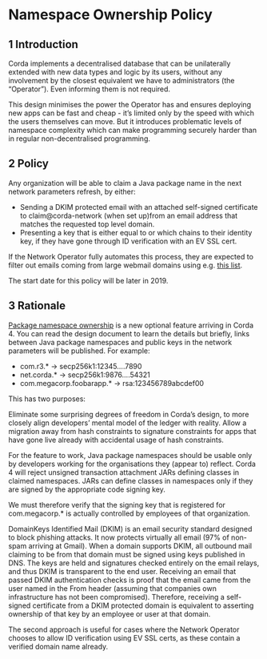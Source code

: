 # Namespace Ownership Policy

## 1 Introduction

Corda implements a decentralised database that can be unilaterally extended with new data types and logic by its users, 
without any involvement by the closest equivalent we have to administrators (the “Operator”). 
Even informing them is not required.

This design minimises the power the Operator has and ensures deploying new apps can be fast and cheap - it’s limited 
only by the speed with which the users themselves can move. But it introduces problematic levels of namespace 
complexity which can make programming securely harder than in regular non-decentralised programming.

## 2 Policy

Any organization will be able to claim a Java package name in the next network parameters refresh, by either:
 
* Sending a DKIM protected email with an attached self-signed certificate to claim@corda-network (when set up)from an 
email address that matches the requested top level domain.
* Presenting a key that is either equal to or which chains to their identity key, if they have gone through ID 
verification with an EV SSL cert.
 
If the Network Operator fully automates this process, they are expected to filter out emails coming from large 
webmail domains using e.g. [this list](https://webmail.wiki/list-of-webmail-domains/).
 
The start date for this policy will be later in 2019.

## 3 Rationale

[Package namespace ownership](https://docs.corda.net/head/design/data-model-upgrades/package-namespace-ownership.html) 
is a new optional feature arriving in Corda 4. You can read the design document to learn 
the details but briefly, links between Java package namespaces and public keys in the 
network parameters will be published. For example:
 
* com.r3.* -> secp256k1:12345….7890
* net.corda.* -> secp256k1:9876….54321
* com.megacorp.foobarapp.* -> rsa:123456789abcdef00

This has two purposes:
 
Eliminate some surprising degrees of freedom in Corda’s design, to more closely align developers’ mental model of the 
ledger with reality.
Allow a migration away from hash constraints to signature constraints for apps that have gone live already with 
accidental usage of hash constraints.
 
For the feature to work, Java package namespaces should be usable only by developers working for the organisations they 
(appear to) reflect. Corda 4 will reject unsigned transaction attachment JARs defining classes in claimed namespaces. 
JARs can define classes in namespaces only if they are signed by the appropriate code signing key.
 
We must therefore verify that the signing key that is registered for com.megacorp.* is actually controlled by employees 
of that organization.
 
DomainKeys Identified Mail (DKIM) is an email security standard designed to block phishing attacks. It now protects 
virtually all email (97% of non-spam arriving at Gmail). When a domain supports DKIM, all outbound mail claiming to be 
from that domain must be signed using keys published in DNS. The keys are held and signatures checked entirely on the 
email relays, and thus DKIM is transparent to the end user. Receiving an email that passed DKIM authentication checks is 
proof that the email came from the user named in the From header (assuming that companies own infrastructure has not 
been compromised). Therefore, receiving a self-signed certificate from a DKIM protected domain is equivalent to 
asserting ownership of that key by an employee or user at that domain.
 
The second approach is useful for cases where the Network Operator chooses to allow ID verification using EV SSL certs, as 
these contain a verified domain name already.